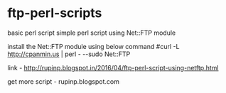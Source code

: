 # ftp-perl-scripts
basic perl script
simple perl script using Net::FTP module


install the Net::FTP module using below command 
#curl -L http://cpanmin.us | perl - --sudo Net::FTP

link - http://rupinp.blogspot.in/2016/04/ftp-perl-script-using-netftp.html

get more script - rupinp.blogspot.com

